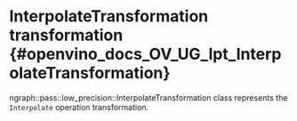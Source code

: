 # InterpolateTransformation transformation {#openvino_docs_OV_UG_lpt_InterpolateTransformation}

ngraph::pass::low_precision::InterpolateTransformation class represents the `Interpolate` operation transformation.
